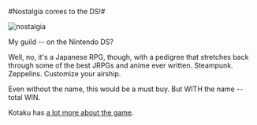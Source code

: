 #Nostalgia comes to the DS!#

![nostalgia](http://westkarana.com/wp-content/uploads/2009/04/nostalgia-479x181.jpg "nostalgia")

My guild -- on the Nintendo DS?

Well, no, it's a Japanese RPG, though, with a pedigree that stretches back through some of the best JRPGs and anime ever written. Steampunk. Zeppelins. Customize your airship.

Even without the name, this would be a must buy. But WITH the name -- total WIN.

Kotaku has [a lot more about the game](http://kotaku.com/5231391/rpg-dream-team-delivers-steampunk-nostalgia-to-the-ds).

